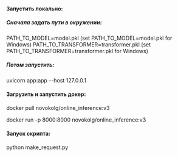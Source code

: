 #### Запустить локально: 

##### Сначала задать пути в окружении:

 PATH_TO_MODEL=model.pkl (set PATH_TO_MODEL=model.pkl for Windows) 
 PATH_TO_TRANSFORMER=transformer.pkl (set PATH_TO_TRANSFORMER=transformer.pkl for Windows) 
 
 ##### Потом запустить: 
 
 uvicorn app:app --host 127.0.0.1


#### Загрузить и запустить докер: 
docker pull novokolg/online_inference:v3

docker run -p 8000:8000 novokolg/online_inference:v3

#### Запуск скрипта: 
python make_request.py
